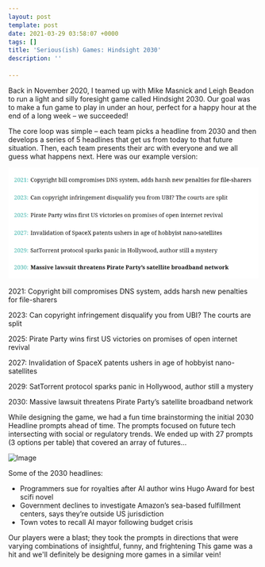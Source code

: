 ```yaml
---
layout: post
template: post
date: 2021-03-29 03:58:07 +0000
tags: []
title: 'Serious(ish) Games: Hindsight 2030'
description: ''

---
```

Back in November 2020, I teamed up with Mike Masnick and Leigh Beadon to run a light and silly foresight game called Hindsight 2030. Our goal was to make a fun game to play in under an hour, perfect for a happy hour at the end of a long week – we succeeded!

The core loop was simple – each team picks a headline from 2030 and then develops a series of 5 headlines that get us from today to that future situation. Then, each team presents their arc with everyone and we all guess what happens next. Here was our example version:

![](/images/hindsight-timeline.png)

2021: Copyright bill compromises DNS system, adds harsh new penalties for file-sharers

2023: Can copyright infringement disqualify you from UBI? The courts are split

2025: Pirate Party wins first US victories on promises of open internet revival

2027: Invalidation of SpaceX patents ushers in age of hobbyist nano-satellites

2029: SatTorrent protocol sparks panic in Hollywood, author still a mystery

2030: Massive lawsuit threatens Pirate Party’s satellite broadband network

While designing the game, we had a fun time brainstorming the initial 2030 Headline prompts ahead of time. The prompts focused on future tech intersecting with social or regulatory trends. We ended up with 27 prompts (3 options per table) that covered an array of futures...

![Image](https://pbs.twimg.com/media/EoGiN0-VcAAuqur?format=jpg&name=small)

Some of the 2030 headlines:

* Programmers sue for royalties after AI author wins Hugo Award for best scifi novel
* Government declines to investigate Amazon’s sea-based fulfillment centers, says they’re outside US jurisdiction
* Town votes to recall AI mayor following budget crisis

Our players were a blast; they took the prompts in directions that were varying combinations of insightful, funny, and frightening This game was a hit and we'll definitely be designing more games in a similar vein!